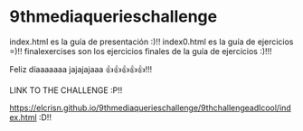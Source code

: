 # 9thmediaquerieschallenge
index.html es la guía de presentación :)!!
index0.html es la guía de ejercicios =)!!
finalexercises son los ejercicios finales de la guía de ejercicios :)!!!

Feliz díaaaaaaa jajajajaaa 👍👍👍👍👍!!!

LINK TO THE CHALLENGE :P!!

https://elcrisn.github.io/9thmediaquerieschallenge/9thchallengeadlcool/index.html :D!!
